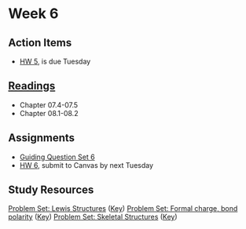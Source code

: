 # Week 6

## Action Items
* [HW 5](https://genchem.science.psu.edu/homework-5-houck), is due Tuesday


## [Readings](https://genchem.science.psu.edu)
* Chapter 07.4-07.5
* Chapter 08.1-08.2


## Assignments
 
- [Guiding Question Set 6](https://psu.instructure.com/courses/1866869/quizzes/3317762) 
- [HW 6](https://genchem.science.psu.edu/homework-6-houck), submit to Canvas by next Tuesday

## Study Resources
[Problem Set: Lewis Structures](https://media.ed.science.psu.edu/sites/media/ed/files/documents/lewis_dot_structures.pdf) ([Key](https://media.ed.science.psu.edu/sites/media/ed/files/documents/lewis_dot_structures_key_2.pdf))
[Problem Set: Formal charge, bond polarity](https://media.ed.science.psu.edu/sites/media/ed/files/documents/problemset10_lewis_structures_formal_charge_molecular_polarity.pdf) ([Key](https://media.ed.science.psu.edu/sites/media/ed/files/documents/problemset10_lewis_structures_formal_charge_molecular_polarity_key.pdf))
[Problem Set: Skeletal Structures](https://media.ed.science.psu.edu/sites/media/ed/files/documents/problemset11_condensedformula_bondline.pdf) ([Key](https://media.ed.science.psu.edu/sites/media/ed/files/documents/problemset11_condensedformula_bondline_key.pdf))


